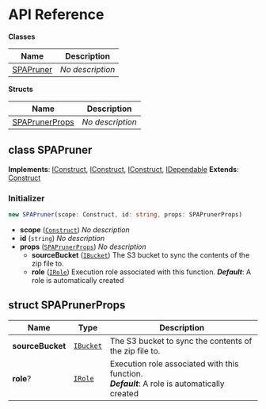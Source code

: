 # API Reference

**Classes**

Name|Description
----|-----------
[SPAPruner](#cdk-spa-pruner-spapruner)|*No description*


**Structs**

Name|Description
----|-----------
[SPAPrunerProps](#cdk-spa-pruner-spaprunerprops)|*No description*



## class SPAPruner  <a id="cdk-spa-pruner-spapruner"></a>



__Implements__: [IConstruct](#constructs-iconstruct), [IConstruct](#aws-cdk-core-iconstruct), [IConstruct](#constructs-iconstruct), [IDependable](#aws-cdk-core-idependable)
__Extends__: [Construct](#aws-cdk-core-construct)

### Initializer




```ts
new SPAPruner(scope: Construct, id: string, props: SPAPrunerProps)
```

* **scope** (<code>[Construct](#aws-cdk-core-construct)</code>)  *No description*
* **id** (<code>string</code>)  *No description*
* **props** (<code>[SPAPrunerProps](#cdk-spa-pruner-spaprunerprops)</code>)  *No description*
  * **sourceBucket** (<code>[IBucket](#aws-cdk-aws-s3-ibucket)</code>)  The S3 bucket to sync the contents of the zip file to. 
  * **role** (<code>[IRole](#aws-cdk-aws-iam-irole)</code>)  Execution role associated with this function. __*Default*__: A role is automatically created




## struct SPAPrunerProps  <a id="cdk-spa-pruner-spaprunerprops"></a>






Name | Type | Description 
-----|------|-------------
**sourceBucket** | <code>[IBucket](#aws-cdk-aws-s3-ibucket)</code> | The S3 bucket to sync the contents of the zip file to.
**role**? | <code>[IRole](#aws-cdk-aws-iam-irole)</code> | Execution role associated with this function.<br/>__*Default*__: A role is automatically created




